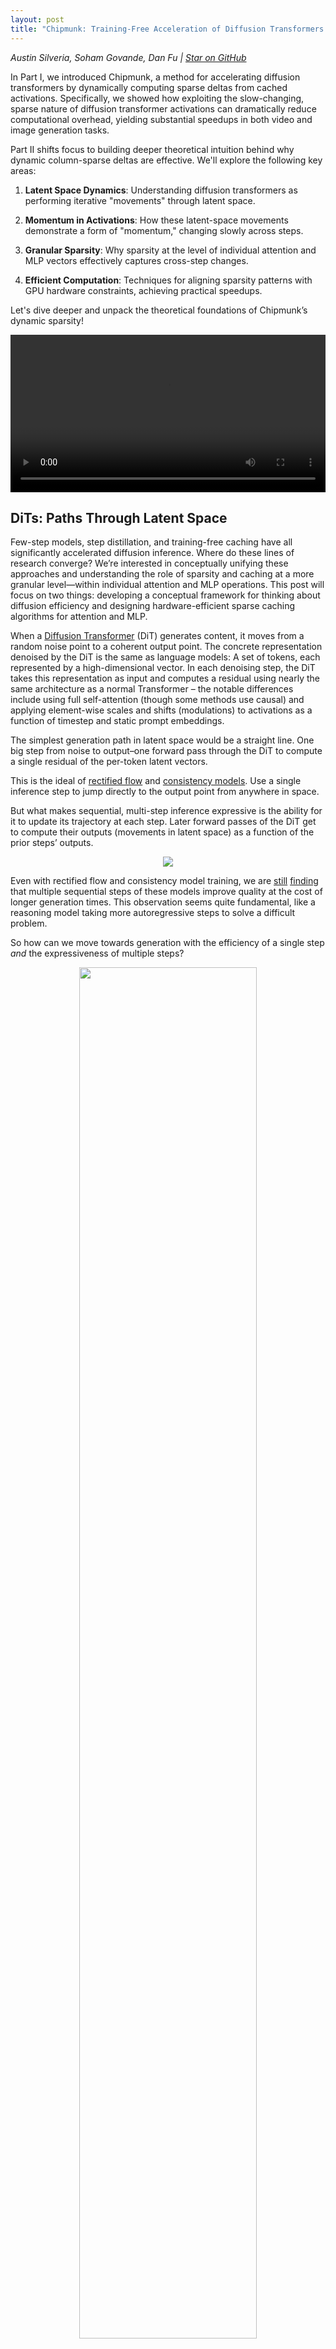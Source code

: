 ```yaml
---
layout: post
title: "Chipmunk: Training-Free Acceleration of Diffusion Transformers with Dynamic Column-Sparse Deltas (Part II)"
---
```


*Austin Silveria, Soham Govande, Dan Fu \| [Star on GitHub](https://github.com/sandyresearch/chipmunk)*

In Part I, we introduced Chipmunk, a method for accelerating diffusion transformers by dynamically computing sparse deltas from cached activations. Specifically, we showed how exploiting the slow-changing, sparse nature of diffusion transformer activations can dramatically reduce computational overhead, yielding substantial speedups in both video and image generation tasks.

Part II shifts focus to building deeper theoretical intuition behind why dynamic column-sparse deltas are effective. We'll explore the following key areas:

1. **Latent Space Dynamics**: Understanding diffusion transformers as performing iterative "movements" through latent space.

2. **Momentum in Activations**: How these latent-space movements demonstrate a form of "momentum," changing slowly across steps.

3. **Granular Sparsity**: Why sparsity at the level of individual attention and MLP vectors effectively captures cross-step changes.

4. **Efficient Computation**: Techniques for aligning sparsity patterns with GPU hardware constraints, achieving practical speedups.

Let's dive deeper and unpack the theoretical foundations of Chipmunk’s dynamic sparsity!

<video controls autoplay style="width: 100%">
  <source src="https://sandyresearch.github.io/images/chipmunk/serial-video.mp4" type="video/mp4">
  Your browser does not support the video tag.
</video>


## DiTs: Paths Through Latent Space

Few-step models, step distillation, and training-free caching have all significantly accelerated diffusion inference. Where do these lines of research converge? We’re interested in conceptually unifying these approaches and understanding the role of sparsity and caching at a more granular level—within individual attention and MLP operations. This post will focus on two things: developing a conceptual framework for thinking about diffusion efficiency and designing hardware-efficient sparse caching algorithms for attention and MLP. 

When a [Diffusion Transformer](https://arxiv.org/abs/2212.09748) (DiT) generates content, it moves from a random noise point to a coherent output point. The concrete representation denoised by the DiT is the same as language models: A set of tokens, each represented by a high-dimensional vector. In each denoising step, the DiT takes this representation as input and computes a residual using nearly the same architecture as a normal Transformer – the notable differences include using full self-attention (though some methods use causal) and applying element-wise scales and shifts (modulations) to activations as a function of timestep and static prompt embeddings.

The simplest generation path in latent space would be a straight line. One big step from noise to output–one forward pass through the DiT to compute a single residual of the per-token latent vectors.

This is the ideal of [rectified flow](https://arxiv.org/abs/2209.03003) and [consistency models](https://arxiv.org/abs/2303.01469). Use a single inference step to jump directly to the output point from anywhere in space.

But what makes sequential, multi-step inference expressive is the ability for it to update its trajectory at each step. Later forward passes of the DiT get to compute their outputs (movements in latent space) as a function of the prior steps’ outputs.

<center>
<img src="https://sandyresearch.github.io/images/chipmunk/multi-step.png" />
</center>

Even with rectified flow and consistency model training, we are [still](https://arxiv.org/abs/2403.03206) [finding](https://arxiv.org/abs/2303.01469) that multiple sequential steps of these models improve quality at the cost of longer generation times. This observation seems quite fundamental, like a reasoning model taking more autoregressive steps to solve a difficult problem.

So how can we move towards generation with the efficiency of a single step *and* the expressiveness of multiple steps?

<center>
<img src="https://sandyresearch.github.io/images/chipmunk/cross-step-dev.png" width="75%" />
</center>

**Caching \+ sparsity** is one possible path. We’ll see that per-step DiT outputs, or movements in latent space, change slowly across steps, allowing us to reuse movements from earlier steps. And by understanding the most atomic units of DiT latent space movement, we’ll see that most of this cross-step change can be captured with very sparse approximations.

## Latent Space Path Decompositions

So, now we’ve conceptualized DiTs as computing “paths” in latent space, where per-token latent vectors accumulate “movements” in latent space on each step.

But what makes up these per-step latent space movements produced by the DiT?

To get to the root, we’ll make two conceptual moves about what happens in a DiT forward pass:

1. **Attention and MLP are both query, key, value operations.  
2. Transformer activations accumulate sums of weighted values from attention and MLP across layers and steps (the “[residual stream](https://transformer-circuits.pub/2021/framework/index.html)” interpretation).

Let’s start with the attention and MLP equations:

1. Attention:  softmax(Q @ KT)  @ V  
2. MLP:                 gelu(X  @ W1) @ W2

Both operations use a non-linearity to compute the scalar coefficients for a linear combination of value vectors. In attention, the value vectors are dynamic (V is projected from the current token representation). In MLP, the value vectors are static (rows of the weights W2). Thus, in attention, our outputs are a sum of scaled rows in the V matrix, and in MLP, our outputs are a sum of scaled rows in the W2 matrix (the bias is one extra static vector). We can visualize these individual vectors as being summed to produce the total operation output.

<center>
<img src="https://sandyresearch.github.io/images/chipmunk/sum.png" />
</center>

To continue decomposing the per-step latent space movements produced by the DiT, we now want to show that these individual vectors are the only components of those larger movements.

The “[residual stream](https://transformer-circuits.pub/2021/framework/index.html)” interpretation of Transformers conceptualizes the model as having a single activation stream that is “read” from and “written” to by attention and MLP operations. Multi-Head Attention reads the current state of the stream, computes attention independently per head, and writes the sum back to the stream as a residual. MLP reads from the stream and adds its output back as a residual.

<center>
<img src="https://sandyresearch.github.io/images/chipmunk/flow-1.png" width="75%" />
</center>

We now have two observations:

1. Attention and MLP both output a sum of scaled vectors  
2. Attention and MLP are the only operations that write to the residual stream

Thus, these individual scaled vectors are the only pieces of information ever “written” to the residual stream, and they all sum together to make larger movements in latent space. Reasoning at the level of these individual vectors will help us do three things:

1. See redundancy in DiT computation at different hierarchical levels (e.g., per-vector/layer/step)  
2. Reformulate sparse attention/MLP to selectively recompute fast-changing vectors across steps  
3. Map this reformulation to a hardware-efficient implementation

## Latent Space Momentum: *Some* DiT Activations Change Slowly Across Steps

Ok, let’s briefly take stock. We’ve cast DiTs as computing paths in latent space from noise to output over the course of multiple steps, where each step adds a movement (output residual) that affects the movements computed by later steps. We’ve also seen that we can decompose these paths into more atomic units of movement: the scaled vectors output by attention and MLP.

Now to the fun part: What does it mean that some of these movements change slowly across steps? And how can that translate into faster generation?

Many works have observed slow-changing activations in DiTs across steps (e.g., [full step outputs](https://arxiv.org/abs/2411.02397) or [per-layer outputs](https://arxiv.org/abs/2411.19108) that are similar to previous steps). Translating this into our language, slow-changing activations say that the movements produced in step n are almost the same as the movements produced in step n+1,  implying a notion of “momentum” in the movements across steps.

But wait, doesn’t this just mean we’re moving in a near straight line in latent space? Can’t we just use fewer steps then?

The difference comes down to whether *all* movements change slowly across steps or only a *content-dependent subset* of movements change slowly across steps. Existing works have observed the latter (e.g., [some text prompts](https://arxiv.org/abs/2411.02397) result in faster changes in activations (movements) across steps and [some tokens](https://arxiv.org/abs/2410.05317) exhibit faster changing activations (movements) than others). 

Thus, caching methods speed up generation by dynamically identifying and reusing slow-changing movements from previous steps, at the per-step, per-layer, or per-token granularity. Comparing the different hierarchical levels:

1. [Step caching](https://arxiv.org/abs/2411.02397) reuses the sum of all atomic movements in a previous step for all tokens  
2. [Layer caching](https://arxiv.org/abs/2411.19108) reuses the sum of all atomic movements in a previous layer for all tokens  
3. [Token caching](https://arxiv.org/abs/2410.05317) reuses the sum of all atomic movements in a previous layer for specific tokens

[Step distillation](https://arxiv.org/abs/2202.00512), on the other hand, statically allocates fewer steps to all tokens and layers. But, it *learns* how to do this in a fine-tuning stage, whereas dynamic activation caching methods are currently training-free.

The takeaway here is that we can see step distillation and dynamic activation caching as doing conceptually the same thing: allocating fewer sequential steps to atomic movements in latent space. But, step distillation *learns* to *uniformly* allocate fewer steps across all movements, whereas activation caching *computes heuristics* to *non-uniformly* allocate fewer steps across all movements.

The intersection will replace those heuristics with gradient descent. And for the best quality-per-FLOP tradeoff, we want to dynamically allocate those steps across all movements with the finest granularity. In the next section, we’ll look at this granular allocation: Identifying the redundancy in cross-step movements at the individual vector level, and reformulating sparse attention and MLP to exploit it.

## Latent Subspace Momentum: Sparse Attention/MLP Deltas

We’ve seen that DiT activation caching dynamically allocates fewer steps to slow-changing activation vectors (summed movements in latent space) at varying hierarchical levels (e.g., per-step, per-layer, per-token). Our goal now is to take the granularity of that dynamic allocation to the limit: How can we dynamically allocate fewer steps to specific atomic movements output by attention and MLP? What does this look like in concrete computation?

We’ll make four moves:

1. Attention and MLP *step-deltas* subtract the old scaled output vectors and add the new scaled output vectors.  
2. Sparse intermediate activations compute a subset of the individual output vectors.  
3. Attention and MLP are known to be naturally sparse.  
4. Attention and MLP step-deltas are even sparser.

To ground ourselves, let’s start with a visualization and concrete computational definition of attention and MLP step deltas. As we saw earlier, attention and MLP both output a sum of scaled vectors, or movements in latent space. Thus, given an attention/MLP output cache, an equivalent definition of a normal dense forward pass on step n is the following: Subtract all of step n-1’s output vectors from the cache, and add all of step n’s new vectors.

<center>
<img src="https://sandyresearch.github.io/images/chipmunk/replace.png" width="60%" />
</center>

So, replacing all movements in latent space on every step is equivalent to running each step with the normal dense DiT forward pass. But what we would like to do is dynamically replace a subset of these movements on each step. What does this look like in the concrete computation of attention and MLP?

Recall that each value-vector in attention/MLP is scaled by a single scalar value in the intermediate activation matrix. This means that sparsity on the intermediate activation matrix corresponds to removing atomic vector movements from the output. But, if we instead reuse those skipped atomic vector movements from a previous step, we have *replaced* a subset of the atomic vector movements (i.e., we have computed the sparse step-delta).

<center>
<img src="https://sandyresearch.github.io/images/chipmunk/cache.png" />
</center>

But why should we expect the sparse replacement of atomic vector movements across steps (the sparse delta) to be a good approximation of the total cross-step change in the attention/MLP’s output?

We can combine the previously mentioned observation of slow-changing activations with another known observation: Attention and MLP intermediate activations are naturally sparse. In attention, it is common to see queries place a very large percentage of their attention probability mass on a small subset of keys–this means that the output will mostly be made up of the small subset of associated rows of V. And in MLP, previous works have observed significant sparsity in the intermediate activations of both [ReLU](https://arxiv.org/abs/2210.06313) and [GeLU](https://arxiv.org/abs/2408.14690)\-based layers, meaning that the output will mostly be made up of the top activated rows of W2.

Putting these two observations together, we should expect to be able to capture most of the cross-step change in attention/MLP outputs (step-delta) by replacing the small subset of scaled vectors that change the most. That is, we should be able to capture most of the cross-step *path deviation* by replacing the atomic movements that change the most.

<center>
<img src="https://sandyresearch.github.io/images/chipmunk/cache-2.png" />
</center>


As an analogy to low-rank approximations, we can think of this like a truncated singular value decomposition, where with a heavy-tailed singular value decomposition, we can get a good approximation of the transformation with only a few of the top singular values. In our case, we can get a good approximation of the cross-step output deltas because the distribution of the intermediate activations is very heavy-tailed.

There is also one fun implication of MLP value-vectors being static vs. attention value-vectors being dynamic. Since the MLP value vectors are rows of the static weight matrix W2, the computation of cross-step deltas can be computed in one shot (instead of subtracting an old set of vectors and adding the new set). Suppose we cache the MLP’s post-nonlinearity activations and output. To replace a subset of the scaled output vectors (atomic movements) on the next step, we can (1) compute the delta of our sparse activations and the cache, (2) multiply this sparse delta with the value-vectors (rows of W2), and (3) add this output directly to the output cache.

Stepping back, the key takeaway from our discussion of sparse deltas is that sparsity on the intermediate activations of attention/MLP can be used to compute a sparse replacement of atomic movements in latent space. Because DiT activations change slowly across steps and attention/MLP are already naturally sparse, we can reuse most of the atomic latent space movements from the previous step and compute a sparse replacement of only the fastest changing movements. But efficiently computing sparse matrix multiplications on GPUs is notoriously difficult, so how can we get this level of granularity while remaining performant?

## Tile Packing: Efficient Column Sparse Attention and MLP

In previous sections, we’ve seen that attention and MLP both output a sum of scaled vectors, and that sparsity on the intermediate activations corresponds to only computing a subset of those scaled vectors. The challenge we face now is efficiently computing this sparsity on GPUs, which only reach peak performance with large, dense block matrix multiplications. We’ll briefly summarize the approach of our column-sparse kernel here–see Part II of this post for the details.

The sparsity pattern we’ve been describing thus far, recomputing individual scaled output vectors (atomic latent space movements) for each token, corresponds to [1, 1] unstructured sparsity on the intermediate activations. GPUs do not like this. What they do like is computing large blocks at once, in the size ballpark of [128, 256] (in the current generation). This corresponds to 128 contiguous tokens and 256 contiguous keys/values.

<center>
<img src="https://sandyresearch.github.io/images/chipmunk/tiles.png" width="60%" />
</center>

Computing with block sparsity that aligns with the native tile sizes of the kernel is essentially free because the GPU is using the same large matrix multiplication sizes and skips full blocks of work.

However, there is one optimization we can make to efficiently get to [128, 1] column sparsity. Looking at our matrix multiplication diagram, let’s think through what happens if we reorder the columns of kT and **vT**. A reordering of kT will apply the same reordering to the columns of A \= q @ kT. And if we apply the same reordering to **vT**, then the end result **o** is actually the same because the columns of A still align with the correct columns of **vT.**

What this allows us to do is compute attention or MLP with any ordering of the keys/values in shared memory–thus we can pack our sparse keys/values from non-contiguous rows in global memory into a [dense tile in shared memory](https://arxiv.org/abs/2301.10936).

<center>
<img src="https://sandyresearch.github.io/images/chipmunk/sram.png" width="100%" />
</center>

The more granular loads incur a small performance penalty, but we find that the sparsity levels make up for this–e.g. at 93% sparsity, our column-sparse attention kernel in [ThunderKittens](https://github.com/HazyResearch/ThunderKittens) is \~10x times faster than the dense baseline.

Ok, so now we’re working with [128, 1] column sparsity, which corresponds to 128 contiguous tokens recomputing the same set of individual output vectors across steps (atomic latent space movements). Intuitively, we expect that small 2D *patches* of an image have similar color and brightness. And in video, we expect the same for small 3D cubes (*voxels*). Yet, the natural token order is *raster order* from left to right, top down, and frame zero onwards. To create 128-size chunks with the most similar tokens, we **reorder** the tokens (and RoPe embeddings) once at the beginning of the diffusion process such that a **chunk** in the flattened sequence corresponds to a **patch/voxel**. These similar tokens, which we expect to interact with similar keys/values, now share the same set of sparse indices because they occupy contiguous rows of the input matrix. At the end of the diffusion process, we then reverse this reordering before decoding to pixel space.

## Where does this leave us?

We’re open sourcing all our code! Come play with our chipmunks at [https://github.com/sandyresearch/chipmunk](https://github.com/sandyresearch/chipmunk), and if you like what you see, give us a ⭐️.

<center>
<img src="https://sandyresearch.github.io/images/chipmunk/chipmunk-train-2.png" width="40%" />
<p><i>Chipmunks are even happier if they can train!</i></p>
</center>

We're incredibly excited about the future of hardware-aware sparsity. There is much work to be done to train models to become sparsity-aware and optimize/make learnable recomputation schedules at a per-step, per-layer, and per-token granularity.